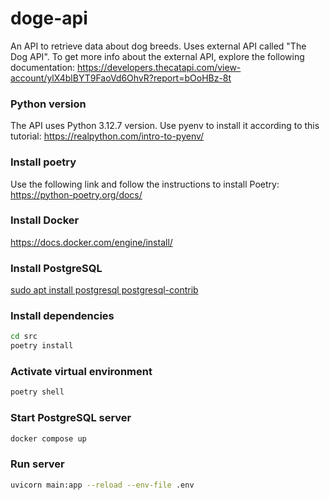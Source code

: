 # doge-api
An API to retrieve data about dog breeds. Uses external API called "The Dog API".
To get more info about the external API, explore the following documentation:
https://developers.thecatapi.com/view-account/ylX4blBYT9FaoVd6OhvR?report=bOoHBz-8t

### Python version
The API uses Python 3.12.7 version. Use pyenv to install it according to this tutorial: https://realpython.com/intro-to-pyenv/

### Install poetry
Use the following link and follow the instructions to install Poetry: https://python-poetry.org/docs/

### Install Docker
https://docs.docker.com/engine/install/

### Install PostgreSQL
[sudo apt install postgresql postgresql-contrib](https://www.postgresql.org/download/)

### Install dependencies
```sh
cd src
poetry install
```

### Activate virtual environment
```sh
poetry shell
```

### Start PostgreSQL server
```sh
docker compose up
```

### Run server
```sh
uvicorn main:app --reload --env-file .env
```
